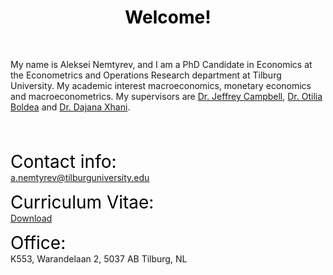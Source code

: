  <!-- HOME CONTENTS -->

 <!-- Styling -->
<style> 
a {
    color: var(--link-color);
}

em { 
    font-size: 28px; font-style: normal; font-family: var(--title-font) ;
    color: black; 
} 

h1,h2,h3,h4,h5.h6 {
    font-style: normal; font-family: var(--title-font) ;
    color: black;
}

</style>

<!-- Actual text-->
<div style="text-align: center;"> <h1>Welcome!</h1> </div>

</br>

My name is Aleksei Nemtyrev, and I am a PhD Candidate in Economics at the Econometrics and Operations Research department at Tilburg University. My academic interest macroeconomics, monetary economics and macroeconometrics. My supervisors are <a href="http://www.jyrc.org">Dr. Jeffrey Campbell</a>, 
<a href="https://sites.google.com/site/otiliaboldea/" >Dr. Otilia Boldea</a> and <a href="https://sites.google.com/view/dajanaxhani/home" >Dr. Dajana Xhani</a>.

<br /><br />

<p> <span> <em>Contact info:</em> </span> <br />  <a href="mailto:a.nemtyrev@tilburguniversity.edu">a.nemtyrev@tilburguniversity.edu </a> </p>
<p> <span> <em>Curriculum Vitae:</em> </span> <br /> <a href="/files/">Download</a> </p>
<p> <span> <em>Office:</em> </span> <br /> K553, Warandelaan 2, 5037 AB Tilburg, NL </p>
